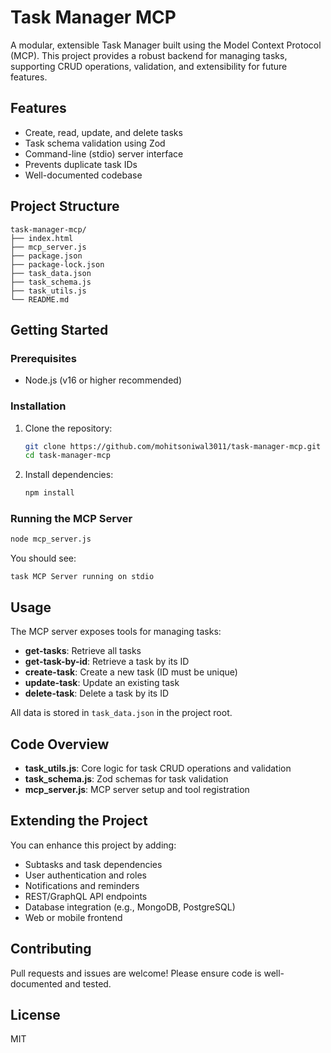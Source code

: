 # Task Manager MCP

A modular, extensible Task Manager built using the Model Context Protocol (MCP). This project provides a robust backend for managing tasks, supporting CRUD operations, validation, and extensibility for future features.

## Features
- Create, read, update, and delete tasks
- Task schema validation using Zod
- Command-line (stdio) server interface
- Prevents duplicate task IDs
- Well-documented codebase

## Project Structure
```
task-manager-mcp/
├── index.html
├── mcp_server.js
├── package.json
├── package-lock.json
├── task_data.json
├── task_schema.js
├── task_utils.js
└── README.md
```

## Getting Started

### Prerequisites
- Node.js (v16 or higher recommended)

### Installation
1. Clone the repository:
   ```bash
   git clone https://github.com/mohitsoniwal3011/task-manager-mcp.git
   cd task-manager-mcp
   ```
2. Install dependencies:
   ```bash
   npm install
   ```

### Running the MCP Server
```bash
node mcp_server.js
```
You should see:
```
task MCP Server running on stdio
```

## Usage
The MCP server exposes tools for managing tasks:
- **get-tasks**: Retrieve all tasks
- **get-task-by-id**: Retrieve a task by its ID
- **create-task**: Create a new task (ID must be unique)
- **update-task**: Update an existing task
- **delete-task**: Delete a task by its ID

All data is stored in `task_data.json` in the project root.

## Code Overview
- **task_utils.js**: Core logic for task CRUD operations and validation
- **task_schema.js**: Zod schemas for task validation
- **mcp_server.js**: MCP server setup and tool registration

## Extending the Project
You can enhance this project by adding:
- Subtasks and task dependencies
- User authentication and roles
- Notifications and reminders
- REST/GraphQL API endpoints
- Database integration (e.g., MongoDB, PostgreSQL)
- Web or mobile frontend

## Contributing
Pull requests and issues are welcome! Please ensure code is well-documented and tested.

## License
MIT 